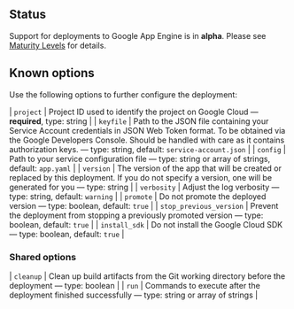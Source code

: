 ## Status

Support for deployments to Google App Engine is in **alpha**. Please see [Maturity Levels](/user/deployment-v2#maturity-levels) for details.
## Known options

Use the following options to further configure the deployment:

| `project` | Project ID used to identify the project on Google Cloud &mdash; **required**, type: string |
| `keyfile` | Path to the JSON file containing your Service Account credentials in JSON Web Token format. To be obtained via the Google Developers Console. Should be handled with care as it contains authorization keys. &mdash; type: string, default: `service-account.json` |
| `config` | Path to your service configuration file &mdash; type: string or array of strings, default: `app.yaml` |
| `version` | The version of the app that will be created or replaced by this deployment. If you do not specify a version, one will be generated for you &mdash; type: string |
| `verbosity` | Adjust the log verbosity &mdash; type: string, default: `warning` |
| `promote` | Do not promote the deployed version &mdash; type: boolean, default: `true` |
| `stop_previous_version` | Prevent the deployment from stopping a previously promoted version &mdash; type: boolean, default: `true` |
| `install_sdk` | Do not install the Google Cloud SDK &mdash; type: boolean, default: `true` |

### Shared options

| `cleanup` | Clean up build artifacts from the Git working directory before the deployment &mdash; type: boolean |
| `run` | Commands to execute after the deployment finished successfully &mdash; type: string or array of strings |

